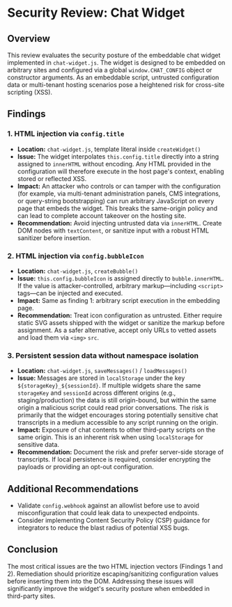 # Security Review: Chat Widget

## Overview
This review evaluates the security posture of the embeddable chat widget implemented in `chat-widget.js`. The widget is designed to be embedded on arbitrary sites and configured via a global `window.CHAT_CONFIG` object or constructor arguments. As an embeddable script, untrusted configuration data or multi-tenant hosting scenarios pose a heightened risk for cross-site scripting (XSS).

## Findings

### 1. HTML injection via `config.title`
* **Location:** `chat-widget.js`, template literal inside `createWidget()`
* **Issue:** The widget interpolates `this.config.title` directly into a string assigned to `innerHTML` without encoding. Any HTML provided in the configuration will therefore execute in the host page's context, enabling stored or reflected XSS.
* **Impact:** An attacker who controls or can tamper with the configuration (for example, via multi-tenant administration panels, CMS integrations, or query-string bootstrapping) can run arbitrary JavaScript on every page that embeds the widget. This breaks the same-origin policy and can lead to complete account takeover on the hosting site.
* **Recommendation:** Avoid injecting untrusted data via `innerHTML`. Create DOM nodes with `textContent`, or sanitize input with a robust HTML sanitizer before insertion.

### 2. HTML injection via `config.bubbleIcon`
* **Location:** `chat-widget.js`, `createBubble()`
* **Issue:** `this.config.bubbleIcon` is assigned directly to `bubble.innerHTML`. If the value is attacker-controlled, arbitrary markup—including `<script>` tags—can be injected and executed.
* **Impact:** Same as finding 1: arbitrary script execution in the embedding page.
* **Recommendation:** Treat icon configuration as untrusted. Either require static SVG assets shipped with the widget or sanitize the markup before assignment. As a safer alternative, accept only URLs to vetted assets and load them via `<img>` `src`.

### 3. Persistent session data without namespace isolation
* **Location:** `chat-widget.js`, `saveMessages()` / `loadMessages()`
* **Issue:** Messages are stored in `localStorage` under the key `${storageKey}_${sessionId}`. If multiple widgets share the same `storageKey` and `sessionId` across different origins (e.g., staging/production) the data is still origin-bound, but within the same origin a malicious script could read prior conversations. The risk is primarily that the widget encourages storing potentially sensitive chat transcripts in a medium accessible to any script running on the origin.
* **Impact:** Exposure of chat contents to other third-party scripts on the same origin. This is an inherent risk when using `localStorage` for sensitive data.
* **Recommendation:** Document the risk and prefer server-side storage of transcripts. If local persistence is required, consider encrypting the payloads or providing an opt-out configuration.

## Additional Recommendations
* Validate `config.webhook` against an allowlist before use to avoid misconfiguration that could leak data to unexpected endpoints.
* Consider implementing Content Security Policy (CSP) guidance for integrators to reduce the blast radius of potential XSS bugs.

## Conclusion
The most critical issues are the two HTML injection vectors (Findings 1 and 2). Remediation should prioritize escaping/sanitizing configuration values before inserting them into the DOM. Addressing these issues will significantly improve the widget's security posture when embedded in third-party sites.
